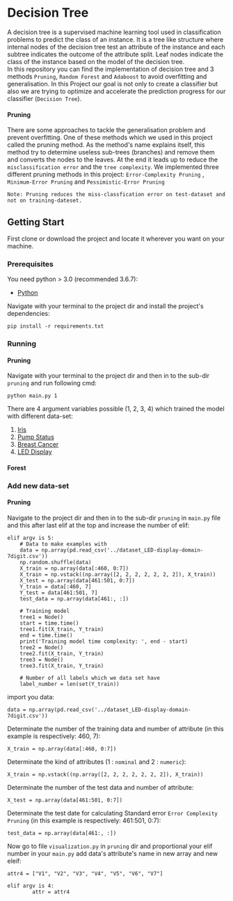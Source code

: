 # Decision Tree

A decision tree is a supervised machine learning tool used in classification problems to predict the class of an instance. It is a tree like structure where internal nodes of the decision tree test an attribute of the instance and each subtree indicates the outcome of the attribute split. Leaf nodes indicate the class of the instance based on the model of the decision tree.<br />
In this repository you can find the implementation of decision tree and 3 methods `Pruning`, `Random Forest` and `Adaboost` to avoid overfitting and generalisation.
In this Project our goal is not only to create a classifier but also we are trying to optimize and accelerate the prediction progress for our classifier (`Decision Tree`). <br/>

#### Pruning

There are some approaches to tackle the generalisation problem and prevent overfitting. One of these methods which we used in this project called the pruning method. As the method's name explains itself, this method try to determine useless sub-trees (branches) and remove them and converts the nodes to the leaves. At the end it leads up to reduce the `misclassification error` and the `tree complexity`. We implemented three different pruning methods in this project: `Error-Complexity Pruning` , `Minimum-Error Pruning` and `Pessimistic-Error Pruning`

```
Note: Pruning reduces the miss-classfication error on test-dataset and not on training-dateset.
```




## Getting Start
First clone or download the project and locate it wherever you want on your machine.

### Prerequisites
You need python > 3.0 (recommended 3.6.7):
* [Python](https://www.python.org/download/releases/3.0/)

Navigate with your terminal to the project dir and install the project's dependencies:

```
pip install -r requirements.txt
```

### Running

#### Pruning

Navigate with your terminal to the project dir and then in to the sub-dir `pruning` and run following cmd:
```
python main.py 1
```

There are 4 argument variables possible (1, 2, 3, 4) which trained the model with different data-set:<br />

1. [Iris](https://github.com/miladnavi/decision-tree/blob/master/dataset_61_iris.csv)
2. [Pump Status](https://github.com/miladnavi/decision-tree/blob/master/dataset_pump-status.csv)
3. [Breast Cancer](https://github.com/miladnavi/decision-tree/blob/master/dataset_13_breast-cancer.csv)
4. [LED Display](https://github.com/miladnavi/decision-tree/blob/master/dataset_LED-display-domain-7digit.csv)

#### Forest


### Add new data-set

#### Pruning
Navigate to the project dir and then in to the sub-dir `pruning`  in `main.py` file and this after last elif at the top and increase the number of elif:

```
elif argv is 5:
    # Data to make examples with
    data = np.array(pd.read_csv('../dataset_LED-display-domain-7digit.csv'))
    np.random.shuffle(data)
    X_train = np.array(data[:460, 0:7])
    X_train = np.vstack((np.array([2, 2, 2, 2, 2, 2, 2]), X_train))
    X_test = np.array(data[461:501, 0:7])
    Y_train = data[:460, 7]
    Y_test = data[461:501, 7]
    test_data = np.array(data[461:, :])

    # Training model
    tree1 = Node()
    start = time.time()
    tree1.fit(X_train, Y_train)
    end = time.time()
    print('Training model time complexity: ', end - start)
    tree2 = Node()
    tree2.fit(X_train, Y_train)
    tree3 = Node()
    tree3.fit(X_train, Y_train)

    # Number of all labels which we data set have
    label_number = len(set(Y_train))
```

import you data:

```
data = np.array(pd.read_csv('../dataset_LED-display-domain-7digit.csv'))
```

Determinate the number of the training data and number of attribute (in this example is respectively: 460, 7):
```
X_train = np.array(data[:460, 0:7])
```

Determinate the kind of attributes (1 : `nominal` and 2 : `numeric`):
```
X_train = np.vstack((np.array([2, 2, 2, 2, 2, 2, 2]), X_train))
```

Determinate the number of the test data and number of attribute:
```
X_test = np.array(data[461:501, 0:7])
```

Determinate the test date for calculating Standard error `Error Complexity Pruning`  (in this example is respectively: 461:501, 0:7):
```
test_data = np.array(data[461:, :])
```
Now go to file `visualization.py` in `pruning` dir and proportional your elif number in your `main.py` add data's attribute's name in new array and new eleif:
```
attr4 = ["V1", "V2", "V3", "V4", "V5", "V6", "V7"]

elif argv is 4:
        attr = attr4
```
